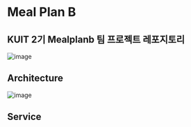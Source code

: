 # Meal Plan B

## KUIT 2기 Mealplanb 팀 프로젝트 레포지토리
![image](https://github.com/KUIT2-MealplanB/mealplanb_android/assets/128110758/461e814b-76fe-4bd8-a9f6-eb445fe40ade)

## Architecture
![image](https://github.com/KUIT2-MealplanB/mealplanb_android/assets/128110758/3f09b964-8d6c-4ea8-8a85-ac3303fb1c01)

## Service
